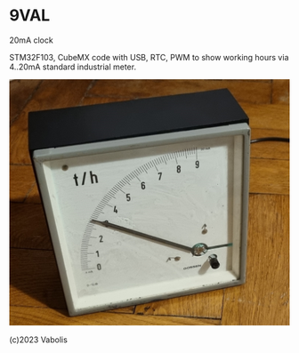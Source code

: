 # 9VAL
 20mA clock
 
 STM32F103, CubeMX code with USB, RTC, PWM to show working hours via 4..20mA standard industrial meter.
 
 ![9h analogue clock](https://github.com/kaunomedis/9VAL/blob/main/20230402a.jpg?raw=true)
 
 (c)2023 Vabolis
 
